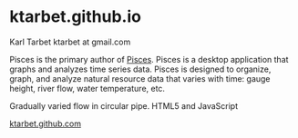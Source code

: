 ktarbet.github.io
=================
Karl Tarbet   ktarbet at gmail.com

Pisces is the primary author of <a href="https://github.com/usbr/Pisces">Pisces</a>.  Pisces is a desktop application that graphs and analyzes time series data. Pisces is designed to organize, graph, and analyze natural resource data that varies with time: gauge height, river flow, water temperature, etc. 
 
Gradually varied flow in circular pipe.  HTML5 and JavaScript

<a href="http://ktarbet.github.com"> ktarbet.github.com </a>
